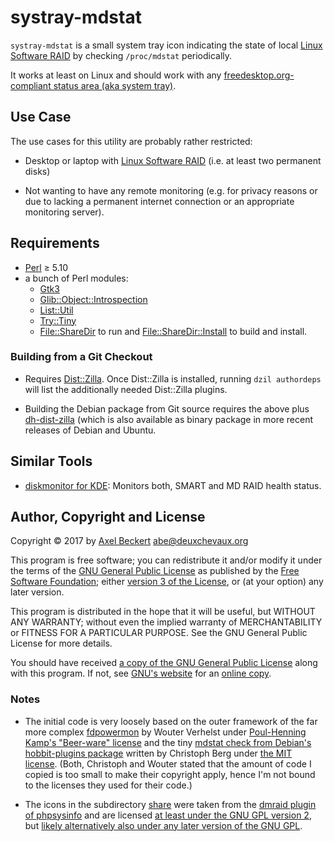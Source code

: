 systray-mdstat
==============

`systray-mdstat` is a small system tray icon indicating the state of
local [Linux Software RAID](https://raid.wiki.kernel.org/) by checking
`/proc/mdstat` periodically.

It works at least on Linux and should work with any
[freedesktop.org-compliant status area (aka system tray)](https://specifications.freedesktop.org/systemtray-spec/latest/).

Use Case
--------

The use cases for this utility are probably rather restricted:

* Desktop or laptop with
  [Linux Software RAID](https://raid.wiki.kernel.org/) (i.e. at least
  two permanent disks)

* Not wanting to have any remote monitoring (e.g. for privacy reasons
  or due to lacking a permanent internet connection or an appropriate
  monitoring server).


Requirements
------------

* [Perl](https://www.perl.org/) ≥ 5.10
* a bunch of Perl modules:
  * [Gtk3](https://metacpan.org/pod/Gtk3)
  * [Glib::Object::Introspection](https://metacpan.org/pod/Glib::Object::Introspection)
  * [List::Util](https://metacpan.org/pod/List::Util)
  * [Try::Tiny](https://metacpan.org/pod/Try::Tiny)
  * [File::ShareDir](https://metacpan.org/pod/File::ShareDir) to run
    and
    [File::ShareDir::Install](https://metacpan.org/pod/File::ShareDir::Install)
    to build and install.

### Building from a Git Checkout

* Requires [Dist::Zilla](http://dzil.org/). Once Dist::Zilla is
  installed, running `dzil authordeps` will list the additionally
  needed Dist::Zilla plugins.

* Building the Debian package from Git source requires the above plus
  [dh-dist-zilla](https://github.com/elmar/dh-dist-zilla) (which is
  also available as binary package in more recent releases of Debian
  and Ubuntu.

Similar Tools
-------------

* [diskmonitor for KDE](https://github.com/papylhomme/diskmonitor):
  Monitors both, SMART and MD RAID health status.


Author, Copyright and License
-----------------------------

Copyright © 2017 by [Axel Beckert](https://axel.beckert.ch/)
<abe@deuxchevaux.org>

This program is free software; you can redistribute it and/or modify
it under the terms of the
[GNU General Public License](https://www.gnu.org/licenses/gpl) as
published by the [Free Software Foundation](https://fsf.org/); either
[version 3 of the License](https://www.gnu.org/licenses/gpl-3.0), or
(at your option) any later version.

This program is distributed in the hope that it will be useful, but
WITHOUT ANY WARRANTY; without even the implied warranty of
MERCHANTABILITY or FITNESS FOR A PARTICULAR PURPOSE.  See the GNU
General Public License for more details.

You should have received
[a copy of the GNU General Public License](COPYING) along with this
program. If not, see [GNU's website](https://www.gnu.org/licenses/)
for an [online copy](https://www.gnu.org/licenses/gpl-3.0).

### Notes

* The initial code is very loosely based on the outer framework of the
  far more complex
  [fdpowermon](https://anonscm.debian.org/git/users/wouter/fdpowermon.git)
  by Wouter Verhelst under
  [Poul-Henning Kamp's "Beer-ware" license](https://people.freebsd.org/~phk/)
  and the tiny
  [mdstat check from Debian's hobbit-plugins package](https://anonscm.debian.org/cgit/collab-maint/hobbit-plugins.git/tree/src/usr/lib/xymon/client/ext/mdstat)
  written by Christoph Berg under
  [the MIT license](https://anonscm.debian.org/cgit/collab-maint/hobbit-plugins.git/tree/debian/copyright). (Both,
  Christoph and Wouter stated that the amount of code I copied is too
  small to make their copyright apply, hence I'm not bound to the
  licenses they used for their code.)

* The icons in the subdirectory [share](share/) were taken from the
  [dmraid plugin of phpsysinfo](https://github.com/phpsysinfo/phpsysinfo/tree/master/plugins/dmraid/gfx)
  and are licensed
  [at least under the GNU GPL version 2](https://github.com/phpsysinfo/phpsysinfo/blob/master/COPYING),
  but
  [likely alternatively also under any later version of the GNU GPL](http://metadata.ftp-master.debian.org/changelogs/main/p/phpsysinfo/unstable_copyright).

